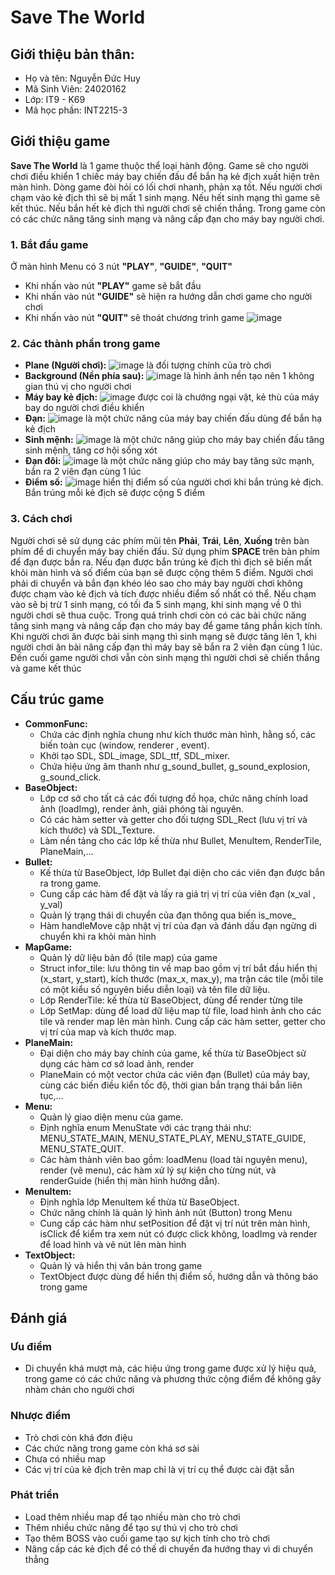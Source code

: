 # Save The World
## Giới thiệu bản thân:
- Họ và tên: Nguyễn Đức Huy
- Mã Sinh Viên: 24020162
- Lớp: IT9 - K69
- Mã học phần: INT2215-3
## Giới thiệu game
**Save The World** là 1 game thuộc thể loại hành động. Game sẽ cho người chơi điều khiển 1 chiếc máy bay chiến đấu để bắn hạ kẻ địch xuất hiện trên màn hình. Dòng game đòi hỏi có lối chơi nhanh, phản xạ tốt. Nếu người chơi chạm vào kẻ địch thì sẽ bị mất 1 sinh mạng. Nếu hết sinh mạng thì game sẽ kết thúc. Nếu bắn hết kẻ địch thì người chơi sẽ chiến thắng. Trong game còn có các chức năng tăng sinh mạng và nâng cấp đạn cho máy bay người chơi.  
### 1. Bắt đầu game
Ở màn hình Menu có 3 nút **"PLAY"**, **"GUIDE"**, **"QUIT"**
- Khi nhấn vào nút **"PLAY"** game sẽ bắt đầu
- Khi nhấn vào nút **"GUIDE"** sẽ hiện ra hướng dẫn chơi game cho người chơi
- Khi nhấn vào nút **"QUIT"** sẽ thoát chương trình game
![image](./readme/menu.jpg)
### 2. Các thành phần trong game
- **Plane (Người chơi):** ![image](./readme/planemain.png) là đối tượng chính của trò chơi
- **Background (Nền phía sau):** ![image](./readme/background_game.jpg)
là hình ảnh nền tạo nên 1 không gian thú vị cho người chơi
- **Máy bay kẻ địch:**  ![image](./readme/dich.png) được coi là chướng ngại vật, kẻ thù của máy bay do người chơi điều khiển
- **Đạn:** ![image](./readme/bullet.png) là một chức năng của máy bay chiến đấu dùng để bắn hạ kẻ địch
- **Sinh mệnh:** ![image](./readme/sinhmenh.png) là một chức năng giúp cho máy bay chiến đấu tăng sinh mệnh, tăng cơ hội sống xót
- **Đạn đôi:** ![image](./readme/dich.png) là một chức năng giúp cho máy bay tăng sức mạnh, bắn ra 2 viên đạn cùng 1 lúc
- **Điểm số:** ![image](./readme/point.png) hiển thị điểm số của người chơi khi bắn trúng kẻ địch. Bắn trúng mỗi kẻ địch sẽ được cộng 5 điểm  
### 3. Cách chơi
Người chơi sẽ sử dụng các phím mũi tên **Phải**, **Trái**, **Lên**, **Xuống** trên bàn phím để di chuyển máy bay chiến đấu. Sử dụng phím **SPACE** trên bàn phím để đạn được bắn ra. Nếu đạn được bắn trúng kẻ địch thì địch sẽ biến mất khỏi màn hình và số điểm của bạn sẽ được cộng thêm 5 điểm. Người chơi phải di chuyển và bắn đạn khéo léo sao cho máy bay người chơi không được chạm vào kẻ địch và tích được nhiều điểm số nhất có thể. Nếu chạm vào sẽ bị trừ 1 sinh mạng, có tối đa 5 sinh mạng, khi sinh mạng về 0 thì người chơi sẽ thua cuộc. Trong quá trình chơi còn có các bài chức năng tăng sinh mạng và nâng cấp đạn cho máy bay để game tăng phần kịch tính. Khi người chơi ăn được bài sinh mạng thì sinh mạng sẽ được tăng lên 1, khi người chơi ăn bài nâng cấp đạn thì máy bay sẽ bắn ra 2 viên đạn cùng 1 lúc. Đến cuối game người chơi vẫn còn sinh mạng thì người chơi sẽ chiến thắng và game kết thúc
## Cấu trúc game
- **CommonFunc:**
    - Chứa các định nghĩa chung như kích thước màn hình, hằng số, các biến toàn cục (window, renderer , event).
    - Khởi tạo SDL, SDL_image, SDL_ttf, SDL_mixer.
    - Chứa hiệu ứng âm thanh như g_sound_bullet, g_sound_explosion, g_sound_click.
- **BaseObject:**
    - Lớp cơ sở cho tất cả các đối tượng đồ họa, chức năng chính load ảnh (loadImg), render ảnh, giải phóng tài nguyên.
    - Có các hàm setter và getter cho đối tượng SDL_Rect (lưu vị trí và kích thước) và SDL_Texture.
    - Làm nền tảng cho các lớp kế thừa như Bullet, MenuItem, RenderTile, PlaneMain,...
- **Bullet:**
    - Kế thừa từ BaseObject, lớp Bullet đại diện cho các viên đạn được bắn ra trong game.
    - Cung cấp các hàm để đặt và lấy ra giá trị vị trí của viên đạn (x_val , y_val)
    - Quản lý trạng thái di chuyển của đạn thông qua biến is_move_
    - Hàm handleMove cập nhật vị trí của đạn và đánh dấu đạn ngừng di chuyển khi ra khỏi màn hình
- **MapGame:**
    - Quản lý dữ liệu bản đồ (tile map) của game
    - Struct infor_tile: lưu thông tin về map bao gồm vị trí bắt đầu hiển thị (x_start, y_start), kích thước (max_x, max_y), ma trận các tile (mỗi tile có một kiểu số nguyên biểu diễn loại) và tên file dữ liệu.
    - Lớp RenderTile: kế thừa từ BaseObject, dùng để render từng tile
    - Lớp SetMap: dùng để load 	dữ liệu map từ file, load hình ảnh cho các tile và render map lên màn hình. Cung cấp các hàm setter, getter cho vị trí của map và kích thước map.
- **PlaneMain:**
    - Đại diện cho máy bay chính của game, kế thừa từ BaseObject sử dụng các hàm cơ sở load ảnh, render
    - PlaneMain có một vector chứa các viên đạn (Bullet) của máy bay, cùng các biến điều kiển tốc độ, thời gian bắn trạng thái bắn liên tục,...
- **Menu:**
    - Quản lý giao diện menu của game.
    - Định nghĩa enum MenuState với các trạng thái như: MENU_STATE_MAIN, MENU_STATE_PLAY, MENU_STATE_GUIDE, MENU_STATE_QUIT.
    - Các hàm thành viên bao gồm: loadMenu (load tài nguyên menu), render (vẽ menu), các hàm xử lý sự kiện cho từng nút, và renderGuide (hiển thị màn hình hướng dẫn).
- **MenuItem:**
    - Định nghĩa lớp MenuItem kế thừa từ BaseObject.
    - Chức năng chính là quản lý hình ảnh nút (Button) trong Menu
    - Cung cấp các hàm như setPosition để đặt vị trí nút trên màn hình, isClick để kiểm tra xem nút có được click không, loadImg và render để load hình và vẽ nút lên màn hình
- **TextObject:**
    - Quản lý và hiển thị văn bản trong game
    - TextObject được dùng để hiển thị điểm số, hướng dẫn và thông báo trong game  

## Đánh giá
### Ưu điểm
- Di chuyển khá mượt mà, các hiệu ứng trong game được xử lý hiệu quả, trong game có các chức năng và phương thức cộng điểm để không gây nhàm chán cho người chơi
### Nhược điểm
- Trò chơi còn khá đơn điệu
- Các chức năng trong game còn khá sơ sài
- Chưa có nhiều map
- Các vị trí của kẻ địch trên map chỉ là vị trí cụ thể được cài đặt sẵn 
### Phát triển
- Load thêm nhiều map để tạo nhiều màn cho trò chơi
- Thêm nhiều chức năng để tạo sự thú vị cho trò chơi
- Tạo thêm BOSS vào cuối game tạo sự kịch tính cho trò chơi
- Nâng cấp các kẻ địch để có thế di chuyển đa hướng thay vì di chuyển thẳng
